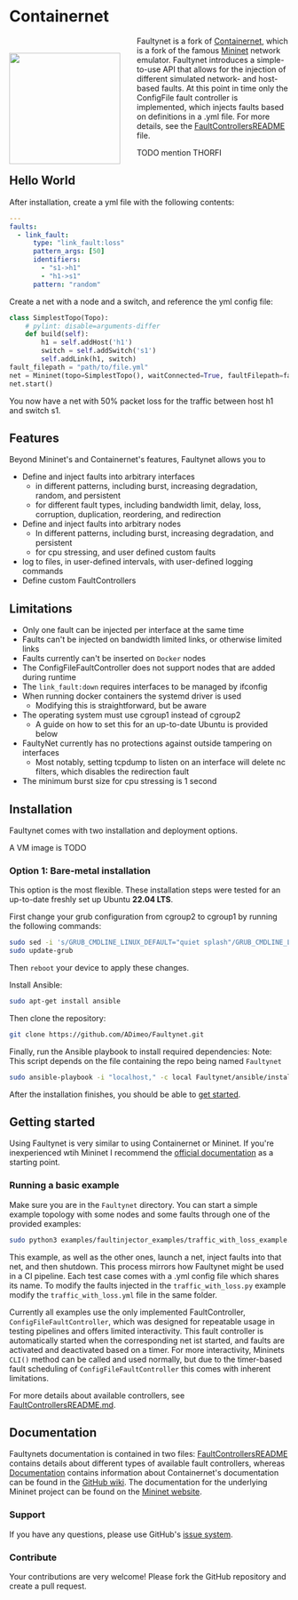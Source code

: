 # Containernet

<img align="left" width="200" height="200" style="margin: 30px 30px 0 0;" src="/assets/logo.png" />

Faultynet is a fork of [Containernet](https://github.com/containernet/containernet), which is a fork of the famous [Mininet](http://mininet.org) network emulator.
Faultynet introduces a simple-to-use API that allows for the injection of different simulated network- and host-based
faults.
At this point in time only the ConfigFile fault controller is implemented, which injects faults based on definitions in a .yml file.
For more details, see the [FaultControllersREADME](FaulControllersREADME.md) file.

TODO mention THORFI

## Hello World
After installation, create a yml file with the following contents:
```yaml
---
faults:
  - link_fault:
      type: "link_fault:loss"
      pattern_args: [50]
      identifiers:
        - "s1->h1"
        - "h1->s1"
      pattern: "random"
```
Create a net with a node and a switch, and reference the yml config file:
```python
class SimplestTopo(Topo):
    # pylint: disable=arguments-differ
    def build(self):
        h1 = self.addHost('h1')
        switch = self.addSwitch('s1')
        self.addLink(h1, switch)
fault_filepath = "path/to/file.yml"
net = Mininet(topo=SimplestTopo(), waitConnected=True, faultFilepath=fault_filepath)
net.start()
```
You now have a net with 50% packet loss for the traffic between host h1 and switch s1.

## Features
Beyond Mininet's and Containernet's features, Faultynet allows you to
- Define and inject faults into arbitrary interfaces
  - in different patterns, including burst, increasing degradation, random, and persistent
  - for different fault types, including bandwidth limit, delay, loss, corruption, duplication, reordering, and redirection
- Define and inject faults into arbitrary nodes
  - In different patterns, including burst, increasing degradation, and persistent
  - for cpu stressing, and user defined custom faults
- log to files, in user-defined intervals, with user-defined logging commands
- Define custom FaultControllers


## Limitations
- Only one fault can be injected per interface at the same time
- Faults can't be injected on bandwidth limited links, or otherwise limited links
- Faults currently can't be inserted on `Docker` nodes
- The ConfigFileFaultController does not support nodes that are added during runtime
- The `link_fault:down` requires interfaces to be managed by ifconfig
- When running docker containers the systemd driver is used
  - Modifying this is straightforward, but be aware
- The operating system must use cgroup1 instead of cgroup2
  - A guide on how to set this for an up-to-date Ubuntu is provided below
- FaultyNet currently has no protections against outside tampering on interfaces
  - Most notably, setting tcpdump to listen on an interface will delete nc filters, which disables the redirection fault
- The minimum burst size for cpu stressing is 1 second


## Installation

Faultynet comes with two installation and deployment options.

A VM image is TODO

### Option 1: Bare-metal installation

This option is the most flexible. These installation steps were tested for an up-to-date
freshly set up Ubuntu **22.04 LTS**.


First change your grub configuration from cgroup2 to cgroup1 by running the following commands:
```bash
sudo sed -i 's/GRUB_CMDLINE_LINUX_DEFAULT="quiet splash"/GRUB_CMDLINE_LINUX_DEFAULT="quiet splash systemd.unified_cgroup_hierarchy=0"/g' bakfile.txt
sudo update-grub
```
Then `reboot` your device to apply these changes.

Install Ansible:
```bash
sudo apt-get install ansible
```

Then clone the repository:

```bash
git clone https://github.com/ADimeo/Faultynet.git
```

Finally, run the Ansible playbook to install required dependencies:
Note: This script depends on the file containing the repo being named `Faultynet`

```bash
sudo ansible-playbook -i "localhost," -c local Faultynet/ansible/install.yml
```

After the installation finishes, you should be able to [get started](#get-started).

## Getting started

Using Faultynet is very similar to using Containernet or Mininet. If you're inexperienced wtih Mininet I recommend the
[official documentation](https://github.com/mininet/mininet/wiki/Introduction-to-Mininet) as a starting point. 

### Running a basic example


Make sure you are in the `Faultynet` directory. You can start a simple example topology with some nodes and some faults
through one of the provided examples:

```bash
sudo python3 examples/faultinjector_examples/traffic_with_loss_example.py
```
This example, as well as the other ones, launch a net, inject faults into that net, and then shutdown. This process
mirrors how Faultynet might be used in a CI pipeline.
Each test case comes with a .yml config file which shares its name. To modify the faults injected in the `traffic_with_loss.py` example
modify the `traffic_with_loss.yml` file in the same folder.

Currently all examples use the only implemented FaultController, `ConfigFileFaultController`, which was designed for
repeatable usage in testing pipelines and offers limited interactivity. This fault controller is automatically started
when the corresponding net ist started, and faults are activated and deactivated based on a timer.
For more interactivity, Mininets `CLI()` method can be called and used normally, but due to the timer-based fault scheduling of
`ConfigFileFaultController` this comes with inherent limitations.

For more details about available controllers, see [FaultControllersREADME.md]([FaultControllersREADME.md]).


## Documentation
Faultynets documentation is contained in two files: [FaultControllersREADME](FaulControllersREADME.md) contains details about
different types of available fault controllers, whereas [Documentation](Documentation.md) contains information about
Containernet's documentation can be found in the [GitHub wiki](https://github.com/containernet/containernet/wiki).
The documentation for the underlying Mininet project can be found on the [Mininet website](http://mininet.org/).

### Support

If you have any questions, please use GitHub's [issue system](https://github.com/ADimeo/Faultynet/issues).

### Contribute

Your contributions are very welcome! Please fork the GitHub repository and create a pull request.
